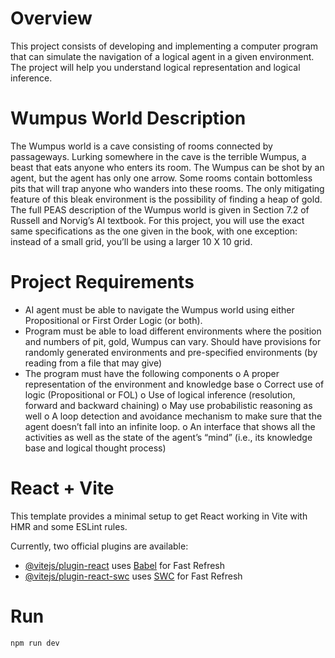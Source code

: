 # Overview
This project consists of developing and implementing a computer program that can simulate the
navigation of a logical agent in a given environment. The project will help you understand logical
representation and logical inference.

# Wumpus World Description
The Wumpus world is a cave consisting of rooms connected by passageways. Lurking somewhere in
the cave is the terrible Wumpus, a beast that eats anyone who enters its room. The Wumpus can be
shot by an agent, but the agent has only one arrow. Some rooms contain bottomless pits that will trap
anyone who wanders into these rooms. The only mitigating feature of this bleak environment is the
possibility of finding a heap of gold. The full PEAS description of the Wumpus world is given in
Section 7.2 of Russell and Norvig’s AI textbook.
For this project, you will use the exact same specifications as the one given in the book, with one
exception: instead of a small grid, you’ll be using a larger 10 X 10 grid.

# Project Requirements
- AI agent must be able to navigate the Wumpus world using either Propositional or
First Order Logic (or both).
- Program must be able to load different environments where the position and numbers
of pit, gold, Wumpus can vary. Should have provisions for randomly generated
environments and pre-specified environments (by reading from a file that may give)
- The program must have the following components
o A proper representation of the environment and knowledge base
o Correct use of logic (Propositional or FOL)
o Use of logical inference (resolution, forward and backward chaining)
o May use probabilistic reasoning as well
o A loop detection and avoidance mechanism to make sure that the agent doesn’t fall
into an infinite loop.
o An interface that shows all the activities as well as the state of the agent’s “mind”
(i.e., its knowledge base and logical thought process)

# React + Vite

This template provides a minimal setup to get React working in Vite with HMR and some ESLint rules.

Currently, two official plugins are available:

- [@vitejs/plugin-react](https://github.com/vitejs/vite-plugin-react/blob/main/packages/plugin-react/README.md) uses [Babel](https://babeljs.io/) for Fast Refresh
- [@vitejs/plugin-react-swc](https://github.com/vitejs/vite-plugin-react-swc) uses [SWC](https://swc.rs/) for Fast Refresh

# Run

`npm run dev`
